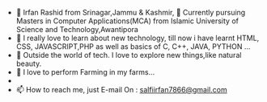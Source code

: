 - 👋 Irfan Rashid from Srinagar,Jammu & Kashmir, 🌱 Currently pursuing Masters in Computer Applications(MCA) from Islamic University of Science and Technology,Awantipora 
- 💞️ I really love to learn about new technology, till now i have learnt HTML, CSS, JAVASCRIPT,PHP as well as basics of C, C++, JAVA, PYTHON ...
- 👀 Outside the world of tech. I love to explore new things,like natural beauty.
- 🌱 I love to perform Farming in my farms...
- 
- 📫 How to reach me, just E-mail On :  salfiirfan7866@gmail.com  

